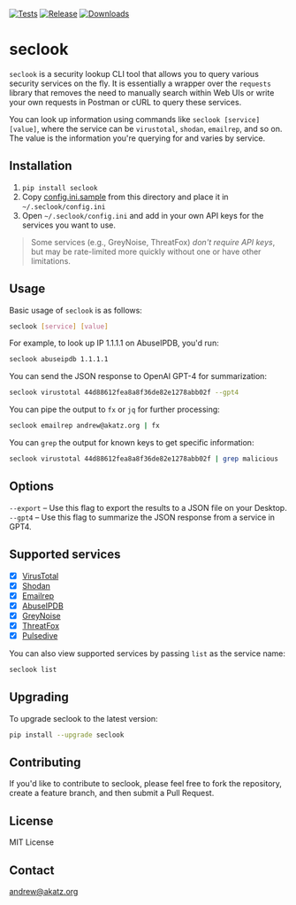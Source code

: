 [![Tests](https://github.com/ackatz/seclook/actions/workflows/ci.yml/badge.svg)](https://github.com/ackatz/seclook/actions/workflows/ci.yml)
[![Release](https://github.com/ackatz/seclook/actions/workflows/cd.yml/badge.svg)](https://github.com/ackatz/seclook/actions/workflows/cd.yml)
[![Downloads](https://static.pepy.tech/badge/seclook)](https://pepy.tech/project/seclook)

# seclook

`seclook` is a security lookup CLI tool that allows you to query various security services on the fly. It is essentially a wrapper over the `requests` library that removes the need to manually search within Web UIs or write your own requests in Postman or cURL to query these services.

You can look up information using commands like `seclook [service] [value]`, where the service can be `virustotal`, `shodan`, `emailrep`, and so on. The value is the information you're querying for and varies by service.

## Installation

1. `pip install seclook`
2. Copy [config.ini.sample](https://github.com/ackatz/seclook/blob/main/config.ini.sample) from this directory and place it in `~/.seclook/config.ini`
3. Open `~/.seclook/config.ini` and add in your own API keys for the services you want to use. 

> Some services (e.g., GreyNoise, ThreatFox) _don't require API keys_, but may be rate-limited more quickly without one or have other limitations.

## Usage

Basic usage of `seclook` is as follows:

```bash
seclook [service] [value]
```

For example, to look up IP 1.1.1.1 on AbuseIPDB, you'd run:

```bash
seclook abuseipdb 1.1.1.1
```

You can send the JSON response to OpenAI GPT-4 for summarization:

```bash
seclook virustotal 44d88612fea8a8f36de82e1278abb02f --gpt4
```

You can pipe the output to `fx` or `jq` for further processing:

```bash
seclook emailrep andrew@akatz.org | fx
```

You can `grep` the output for known keys to get specific information:

```bash
seclook virustotal 44d88612fea8a8f36de82e1278abb02f | grep malicious
```

## Options

`--export` – Use this flag to export the results to a JSON file on your Desktop.  
`--gpt4` – Use this flag to summarize the JSON response from a service in GPT4.

## Supported services

- [x] [VirusTotal](https://virustotal.com/)
- [x] [Shodan](https://www.shodan.io/)
- [x] [Emailrep](https://emailrep.io/)
- [x] [AbuseIPDB](https://www.abuseipdb.com/)
- [x] [GreyNoise](https://www.greynoise.io/)
- [x] [ThreatFox](https://threatfox.abuse.ch/)
- [x] [Pulsedive](https://pulsedive.com/)

You can also view supported services by passing `list` as the service name:

```bash 
seclook list
```

## Upgrading

To upgrade seclook to the latest version:

```bash
pip install --upgrade seclook
```

## Contributing

If you'd like to contribute to seclook, please feel free to fork the repository, create a feature branch, and then submit a Pull Request.

## License

MIT License

## Contact

[andrew@akatz.org](mailto:andrew@akatz.org)




